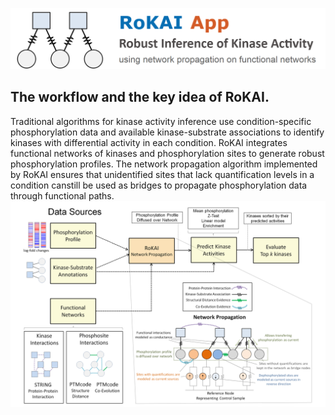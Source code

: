 ![RoKAI App](rokai_app_logo.png "RoKAI App")
## The workflow and the key idea of RoKAI.
Traditional algorithms for kinase activity inference use condition-specific phosphorylation data and available kinase-substrate associations to identify kinases with differential activity in each condition. RoKAI integrates functional networks of kinases and phosphorylation sites to generate robust phosphorylation profiles. The network propagation algorithm implemented by RoKAI ensures that unidentified sites that lack quantification levels in a condition canstill be used as bridges to propagate phosphorylation data through functional paths.
![](rokai_workflow.png "RoKAI Workflow")
